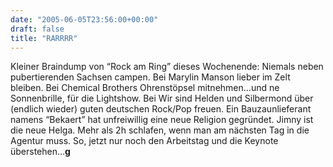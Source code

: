 ```yaml
---
date: "2005-06-05T23:56:00+00:00"
draft: false
title: "RARRRR"
---
```

Kleiner Braindump von “Rock am Ring” dieses Wochenende: Niemals
neben pubertierenden Sachsen campen. Bei Marylin Manson lieber im
Zelt bleiben. Bei Chemical Brothers Ohrenstöpsel mitnehmen…und ne
Sonnenbrille, für die Lightshow. Bei Wir sind Helden und Silbermond
über (endlich wieder) guten deutschen Rock/Pop freuen. Ein
Bauzaunlieferant namens “Bekaert” hat unfreiwillig eine neue
Religion gegründet. Jimny ist die neue Helga. Mehr als 2h schlafen,
wenn man am nächsten Tag in die Agentur muss. So, jetzt nur noch
den Arbeitstag und die Keynote überstehen…**g**



